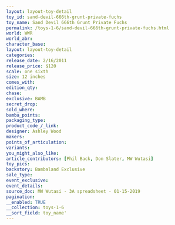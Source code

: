 ```yaml
---
layout: layout-toy-detail 
toy_id: sand-devil-666th-grunt-private-fuchs
toy_name: Sand Devil 666th Grunt Private Fuchs
permalink: /toys-1-6/sand-devil-666th-grunt-private-fuchs.html
world: WWR
world_abr: 
character_base: 
layout: layout-toy-detail
categories: 
release_date: 2/16/2011
release_price: $120 
scale: one sixth
size: 12 inches
comes_with: 
edition_qty: 
chase: 
exclusive: BAMB
secret_drop: 
sold_where: 
bamba_points: 
packaging_type: 
product_code_/_link: 
designer: Ashley Wood
makers: 
points_of_articulation: 
variants: 
you_might_also_like: 
article_contributors: [Phil Back, Don Slater, MW Wutasi]
toy_pics: 
backstory: Bambaland Exclusive
sale_type: 
event_exclusive: 
event_details: 
source_doc: MW Wutasi - 3A spreadsheet - 01-15-2019
pagination: 
__enabled: TRUE
__collection: toys-1-6
__sort_field: toy_name'
---
```


